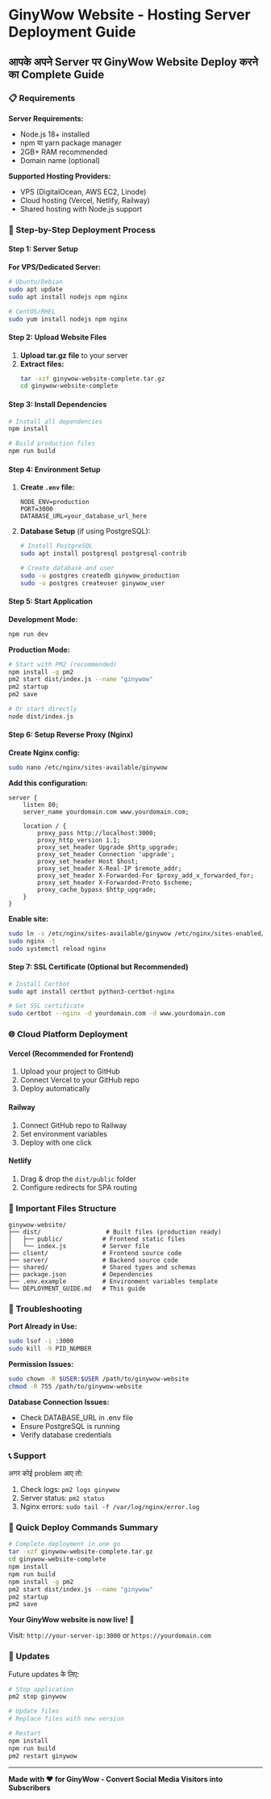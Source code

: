 # GinyWow Website - Hosting Server Deployment Guide

## आपके अपने Server पर GinyWow Website Deploy करने का Complete Guide

### 📋 Requirements

**Server Requirements:**
- Node.js 18+ installed
- npm या yarn package manager
- 2GB+ RAM recommended
- Domain name (optional)

**Supported Hosting Providers:**
- VPS (DigitalOcean, AWS EC2, Linode)
- Cloud hosting (Vercel, Netlify, Railway)
- Shared hosting with Node.js support

### 🚀 Step-by-Step Deployment Process

#### Step 1: Server Setup

**For VPS/Dedicated Server:**
```bash
# Ubuntu/Debian
sudo apt update
sudo apt install nodejs npm nginx

# CentOS/RHEL
sudo yum install nodejs npm nginx
```

#### Step 2: Upload Website Files

1. **Upload tar.gz file** to your server
2. **Extract files:**
   ```bash
   tar -xzf ginywow-website-complete.tar.gz
   cd ginywow-website-complete
   ```

#### Step 3: Install Dependencies

```bash
# Install all dependencies
npm install

# Build production files
npm run build
```

#### Step 4: Environment Setup

1. **Create `.env` file:**
   ```
   NODE_ENV=production
   PORT=3000
   DATABASE_URL=your_database_url_here
   ```

2. **Database Setup** (if using PostgreSQL):
   ```bash
   # Install PostgreSQL
   sudo apt install postgresql postgresql-contrib
   
   # Create database and user
   sudo -u postgres createdb ginywow_production
   sudo -u postgres createuser ginywow_user
   ```

#### Step 5: Start Application

**Development Mode:**
```bash
npm run dev
```

**Production Mode:**
```bash
# Start with PM2 (recommended)
npm install -g pm2
pm2 start dist/index.js --name "ginywow"
pm2 startup
pm2 save

# Or start directly
node dist/index.js
```

#### Step 6: Setup Reverse Proxy (Nginx)

**Create Nginx config:**
```bash
sudo nano /etc/nginx/sites-available/ginywow
```

**Add this configuration:**
```nginx
server {
    listen 80;
    server_name yourdomain.com www.yourdomain.com;

    location / {
        proxy_pass http://localhost:3000;
        proxy_http_version 1.1;
        proxy_set_header Upgrade $http_upgrade;
        proxy_set_header Connection 'upgrade';
        proxy_set_header Host $host;
        proxy_set_header X-Real-IP $remote_addr;
        proxy_set_header X-Forwarded-For $proxy_add_x_forwarded_for;
        proxy_set_header X-Forwarded-Proto $scheme;
        proxy_cache_bypass $http_upgrade;
    }
}
```

**Enable site:**
```bash
sudo ln -s /etc/nginx/sites-available/ginywow /etc/nginx/sites-enabled/
sudo nginx -t
sudo systemctl reload nginx
```

#### Step 7: SSL Certificate (Optional but Recommended)

```bash
# Install Certbot
sudo apt install certbot python3-certbot-nginx

# Get SSL certificate
sudo certbot --nginx -d yourdomain.com -d www.yourdomain.com
```

### 🌐 Cloud Platform Deployment

#### **Vercel (Recommended for Frontend)**
1. Upload your project to GitHub
2. Connect Vercel to your GitHub repo
3. Deploy automatically

#### **Railway**
1. Connect GitHub repo to Railway
2. Set environment variables
3. Deploy with one click

#### **Netlify**
1. Drag & drop the `dist/public` folder
2. Configure redirects for SPA routing

### 📁 Important Files Structure

```
ginywow-website/
├── dist/                  # Built files (production ready)
│   ├── public/           # Frontend static files
│   └── index.js          # Server file
├── client/               # Frontend source code
├── server/               # Backend source code
├── shared/               # Shared types and schemas
├── package.json          # Dependencies
├── .env.example          # Environment variables template
└── DEPLOYMENT_GUIDE.md   # This guide
```

### 🔧 Troubleshooting

**Port Already in Use:**
```bash
sudo lsof -i :3000
sudo kill -9 PID_NUMBER
```

**Permission Issues:**
```bash
sudo chown -R $USER:$USER /path/to/ginywow-website
chmod -R 755 /path/to/ginywow-website
```

**Database Connection Issues:**
- Check DATABASE_URL in .env file
- Ensure PostgreSQL is running
- Verify database credentials

### 📞 Support

अगर कोई problem आए तो:
1. Check logs: `pm2 logs ginywow`
2. Server status: `pm2 status`
3. Nginx errors: `sudo tail -f /var/log/nginx/error.log`

### 🎯 Quick Deploy Commands Summary

```bash
# Complete deployment in one go
tar -xzf ginywow-website-complete.tar.gz
cd ginywow-website-complete
npm install
npm run build
npm install -g pm2
pm2 start dist/index.js --name "ginywow"
pm2 startup
pm2 save
```

**Your GinyWow website is now live! 🎉**

Visit: `http://your-server-ip:3000` or `https://yourdomain.com`

### 🔄 Updates

Future updates के लिए:
```bash
# Stop application
pm2 stop ginywow

# Update files
# Replace files with new version

# Restart
npm install
npm run build
pm2 restart ginywow
```

---

**Made with ❤️ for GinyWow - Convert Social Media Visitors into Subscribers**